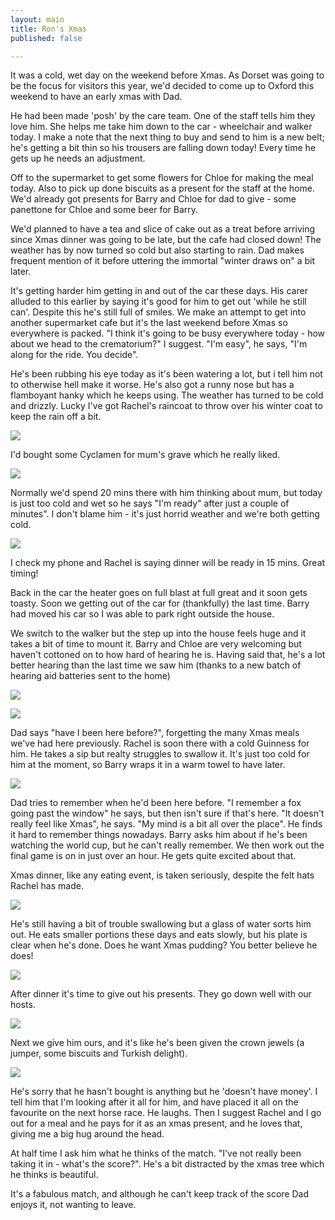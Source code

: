 ```yaml
---
layout: main
title: Ron's Xmas
published: false

---
```

It was a cold, wet day on the weekend before Xmas. As Dorset was going to be the focus for visitors this year, we'd decided to come up to Oxford this weekend to have an early xmas with Dad.

He had been made 'posh' by the care team. One of the staff tells him they love him. She helps me take him down to the car - wheelchair and walker today. I make a note that the next thing to buy and send to him is a new belt; he's getting a bit thin so his trousers are falling down today! Every time he gets up he needs an adjustment.

Off to the supermarket to get some flowers for Chloe for making the meal today. Also to pick up done biscuits as a present for the staff at the home. We'd already got presents for Barry and Chloe for dad to give - some panettone for Chloe and some beer for Barry.

We'd planned to have a tea and slice of cake out as a treat before arriving since Xmas dinner was going to be late, but the cafe had closed down! The weather has by now turned so cold but also starting to rain. Dad makes frequent mention of it before uttering the immortal "winter draws on" a bit later.

It's getting harder him getting in and out of the car these days. His carer alluded to this earlier by saying it's good for him to get out 'while he still can'. Despite this he's still full of smiles. We make an attempt to get into another supermarket cafe but it's the last weekend before Xmas so everywhere is packed. "I think it's going to be busy everywhere today - how about we head to the crematorium?" I suggest. "I'm easy", he says, "I'm along for the ride. You decide".

He's been rubbing his eye today as it's been watering a lot, but i tell him not to otherwise hell make it worse. He's also got a runny nose but has a flamboyant hanky which he keeps using. The weather has turned to be cold and drizzly. Lucky I've got Rachel's raincoat to throw over his winter coat to keep the rain off a bit.

![](/img/img_4877.jpeg)

I'd bought some Cyclamen for mum's grave which he really liked.

![](/img/img_4875.jpeg)

Normally we'd spend 20 mins there with him thinking about mum, but today is just too cold and wet so he says "I'm ready" after just a couple of minutes". I don't blame him - it's just horrid weather and we're both getting cold.

![](/img/img_4879.jpeg)

I check my phone and Rachel is saying dinner will be ready in 15 mins. Great timing!

Back in the car the heater goes on full blast at full great and it soon gets toasty. Soon we getting out of the car for (thankfully) the last time. Barry had moved his car so I was able to park right outside the house.

We switch to the walker but the step up into the house feels huge and it takes a bit of time to mount it. Barry and Chloe are very welcoming but haven't cottoned on to how hard of hearing he is. Having said that, he's a lot better hearing than the last time we saw him (thanks to a new batch of hearing aid batteries sent to the home)

![](/img/img_4886.jpeg)

![](/img/img_4881.jpeg)

Dad says "have I been here before?", forgetting the many Xmas meals we've had here previously. Rachel is soon there with a cold Guinness for him. He takes a sip but realty struggles to swallow it. It's just too cold for him at the moment, so Barry wraps it in a warm towel to have later.

![](/img/img_4889.jpeg)

Dad tries to remember when he'd been here before. "I remember a fox going past the window" he says, but then isn't sure if that's here. "It doesn't really feel like Xmas", he says. "My mind is a bit all over the place". He finds it hard to remember things nowadays. Barry asks him about if he's been watching the world cup, but he can't really remember. We then work out the final game is on in just over an hour. He gets quite excited about that.

Xmas dinner, like any eating event, is taken seriously, despite the felt hats Rachel has made.

![](/img/img_4888.jpeg)

He's still having a bit of trouble swallowing but a glass of water sorts him out. He eats smaller portions these days and eats slowly, but his plate is clear when he's done. Does he want Xmas pudding? You better believe he does!

![](/img/img_4892.jpeg)

After dinner it's time to give out his presents. They go down well with our hosts.

![](/img/img_4893.jpeg)

Next we give him ours, and it's like he's been given the crown jewels (a jumper, some biscuits and Turkish delight).

![](/img/img_4894.jpeg)

He's sorry that he hasn't bought is anything but he 'doesn't have money'. I tell him that I'm looking after it all for him, and have placed it all on the favourite on the next horse race. He laughs. Then I suggest Rachel and I go out for a meal and he pays for it as an xmas present, and he loves that, giving me a big hug around the head.

At half time I ask him what he thinks of the match. "I've not really been taking it in - what's the score?". He's a bit distracted by the xmas tree which he thinks is beautiful.

It's a fabulous match, and although he can't keep track of the score Dad enjoys it, not wanting to leave. 